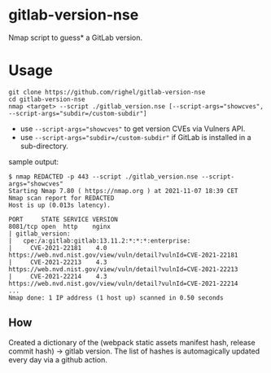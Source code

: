 # gitlab-version-nse
Nmap script to guess* a GitLab version. 

# Usage
```
git clone https://github.com/righel/gitlab-version-nse
cd gitlab-version-nse 
nmap <target> --script ./gitlab_version.nse [--script-args="showcves", --script-args="subdir=/custom-subdir"]
```
* use `--script-args="showcves"` to get version CVEs via Vulners API.
* use `--script-args="subdir=/custom-subdir"` if GitLab is installed in a sub-directory.

sample output:
```
$ nmap REDACTED -p 443 --script ./gitlab_version.nse --script-args="showcves"
Starting Nmap 7.80 ( https://nmap.org ) at 2021-11-07 18:39 CET
Nmap scan report for REDACTED
Host is up (0.013s latency).

PORT     STATE SERVICE VERSION
8081/tcp open  http    nginx
| gitlab_version: 
|   cpe:/a:gitlab:gitlab:13.11.2:*:*:*:enterprise: 
|     CVE-2021-22181    4.0     https://web.nvd.nist.gov/view/vuln/detail?vulnId=CVE-2021-22181
|     CVE-2021-22213    4.3     https://web.nvd.nist.gov/view/vuln/detail?vulnId=CVE-2021-22213
|     CVE-2021-22214    4.3     https://web.nvd.nist.gov/view/vuln/detail?vulnId=CVE-2021-22214
...
Nmap done: 1 IP address (1 host up) scanned in 0.50 seconds
```

## How
Created a dictionary of the (webpack static assets manifest hash, release commit hash) -> gitlab version. 
The list of hashes is automagically updated every day via a github action.
